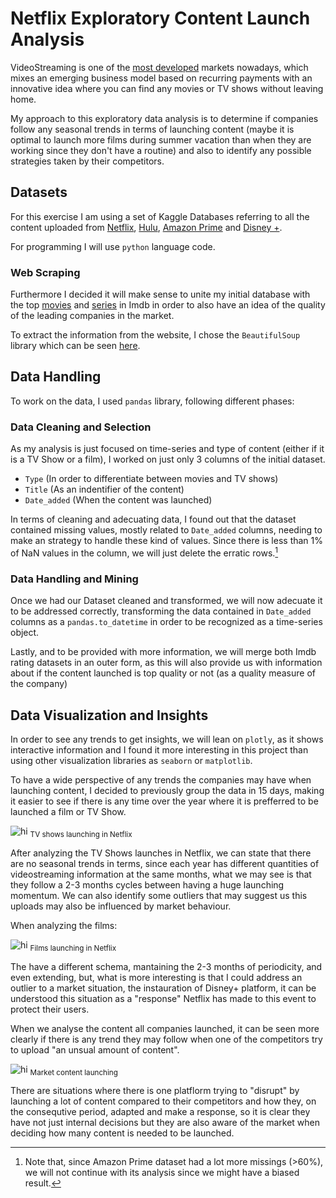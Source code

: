 # Netflix Exploratory Content Launch Analysis 

VideoStreaming is one of the [most developed](https://www.statista.com/outlook/dmo/digital-media/video-on-demand/video-streaming-svod/worldwide#revenue) markets nowadays, which mixes an emerging business model based on recurring payments with an innovative idea where you can find any movies or TV shows without leaving home.

My approach to this exploratory data analysis is to determine if companies follow any seasonal trends in terms of launching content (maybe it is optimal to launch more films during summer vacation than when they are working since they don't have a routine) and also to identify any possible strategies taken by their competitors.



## Datasets

For this exercise I am using a set of Kaggle Databases referring to all the content uploaded from [Netflix](https://www.kaggle.com/datasets/shivamb/netflix-shows), [Hulu](https://www.kaggle.com/datasets/shivamb/hulu-movies-and-tv-shows), [Amazon Prime](https://www.kaggle.com/datasets/shivamb/amazon-prime-movies-and-tv-shows) and [Disney +](https://www.kaggle.com/datasets/shivamb/disney-movies-and-tv-shows). 

For programming I will use ``python`` language code.




### Web Scraping

Furthermore I decided it will make sense to unite my initial database with the top [movies](https://www.imdb.com/chart/top/?ref_=nv_mv_250) and [series](https://www.imdb.com/chart/toptv/?ref_=nv_tvv_250) in Imdb in order to also have an idea of the quality of the leading companies in the market.

To extract the information from the website, I chose the `BeautifulSoup` library which can be seen [here](https://github.com/NotCorrectlyDonated/Netflix_Exploratory_Analysis/blob/main/notebooks/PelisTop250.ipynb).




## Data Handling

To work on the data, I used `pandas` library, following different phases:


### Data Cleaning and Selection 

As my analysis is just focused on time-series and type of content (either if it is a TV Show or a film), I worked on just only 3 columns of the initial dataset.

- `Type` (In order to differentiate between movies and TV shows)
- `Title` (As an indentifier of the content)
- `Date_added` (When the content was launched)


In terms of cleaning and adecuating data, I found out that the dataset contained missing values, mostly related to `Date_added` columns, needing to make an strategy to handle these kind of values. Since there is less than 1% of NaN values in the column, we will just delete the erratic rows.[^1]

[^1]: Note that, since Amazon Prime dataset had a lot more missings (>60%), we will not continue with its analysis since we might have a biased result.


### Data Handling and Mining

Once we had our Dataset cleaned and transformed, we will now adecuate it to be addressed correctly, transforming the data contained in `Date_added` columns as a `pandas.to_datetime` in order to be recognized as a time-series object.

Lastly, and to be provided with more information, we will merge both Imdb rating datasets in an outer form, as this will also provide us with information about if the content launched is top quality or not (as a quality measure of the company)



## Data Visualization and Insights

In order to see any trends to get insights, we will lean on `plotly`, as it shows interactive information and I found it more interesting in this project than using other visualization libraries as `seaborn` or `matplotlib`. 

To have a wide perspective of any trends the companies may have when launching content, I decided to previously group the data in 15 days, making it easier to see if there is any time over the year where it is prefferred to be launched a film or TV Show.


![hi](https://raw.githubusercontent.com/NotCorrectlyDonated/Netflix_Exploratory_Analysis/main/data/Charts/Film%20Netflix_Analysis.PNG)
<sub> TV shows launching in Netflix </sub>



After analyzing the TV Shows launches in Netflix, we can state that there are no seasonal trends in terms, since each year has different quantities of videostreaming information at the same months, what we may see is that they follow a 2-3 months cycles between having a huge launching momentum. We can also identify some outliers that may suggest us this uploads may also be influenced by market behaviour.


When analyzing the films:

![hi](https://raw.githubusercontent.com/NotCorrectlyDonated/Netflix_Exploratory_Analysis/main/data/Charts/Series%20Netflix_analysis.PNG)
<sub> Films launching in Netflix </sub>


The have a different schema, mantaining the 2-3 months of periodicity, and even extending, but, what is more interesting is that I could address an outlier to a market situation, the instauration of Disney+ platform, it can be understood this situation as a "response" Netflix has made to this event to protect their users.


When we analyse the content all companies launched, it can be seen more clearly if there is any trend they may follow when one of the competitors try to upload "an unsual amount of content".

![hi](https://raw.githubusercontent.com/NotCorrectlyDonated/Netflix_Exploratory_Analysis/main/data/Charts/Analysis%20market.PNG)
<sub> Market content launching</sub>

There are situations where there is one platflorm trying to "disrupt" by launching a lot of content compared to their competitors and how they, on the consequtive period, adapted and make a response, so it is clear they have not just internal decisions but they are also aware of the market when deciding how many content is needed to be launched.



